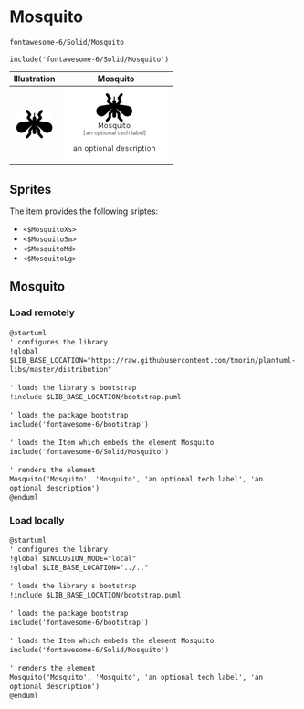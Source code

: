 # Mosquito


```text
fontawesome-6/Solid/Mosquito
```

```text
include('fontawesome-6/Solid/Mosquito')
```



| Illustration | Mosquito |
| :---: | :---: |
| ![illustration for Illustration](../../fontawesome-6/Solid/Mosquito.png) | ![illustration for Mosquito](../../fontawesome-6/Solid/Mosquito.Local.png) |



## Sprites
The item provides the following sriptes:

- `<$MosquitoXs>`
- `<$MosquitoSm>`
- `<$MosquitoMd>`
- `<$MosquitoLg>`





## Mosquito

### Load remotely
```plantuml
@startuml
' configures the library
!global $LIB_BASE_LOCATION="https://raw.githubusercontent.com/tmorin/plantuml-libs/master/distribution"

' loads the library's bootstrap
!include $LIB_BASE_LOCATION/bootstrap.puml

' loads the package bootstrap
include('fontawesome-6/bootstrap')

' loads the Item which embeds the element Mosquito
include('fontawesome-6/Solid/Mosquito')

' renders the element
Mosquito('Mosquito', 'Mosquito', 'an optional tech label', 'an optional description')
@enduml
```

### Load locally
```plantuml
@startuml
' configures the library
!global $INCLUSION_MODE="local"
!global $LIB_BASE_LOCATION="../.."

' loads the library's bootstrap
!include $LIB_BASE_LOCATION/bootstrap.puml

' loads the package bootstrap
include('fontawesome-6/bootstrap')

' loads the Item which embeds the element Mosquito
include('fontawesome-6/Solid/Mosquito')

' renders the element
Mosquito('Mosquito', 'Mosquito', 'an optional tech label', 'an optional description')
@enduml
```

